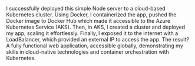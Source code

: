 I successfully deployed this simple Node server to a cloud-based Kubernetes cluster. Using Docker, I containerized the app, pushed the Docker image to Docker Hub which made it accessible to the Azure Kubernetes Service (AKS). Then, in AKS, I created a cluster and deployed my app, scaling it effortlessly. Finally, I exposed it to the internet with a LoadBalancer, which provided an external IP to access the app. The result? A fully functional web application, accessible globally, demonstrating my skills in cloud-native technologies and container orchestration with Kubernetes.

